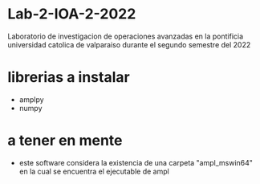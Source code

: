 # Lab-2-IOA-2-2022
Laboratorio de investigacion de operaciones avanzadas en la pontificia universidad catolica de valparaiso durante el segundo semestre del 2022

# librerias a instalar
- amplpy
- numpy

# a tener en mente
- este software considera la existencia de una carpeta "ampl_mswin64" en la cual se encuentra el ejecutable de ampl